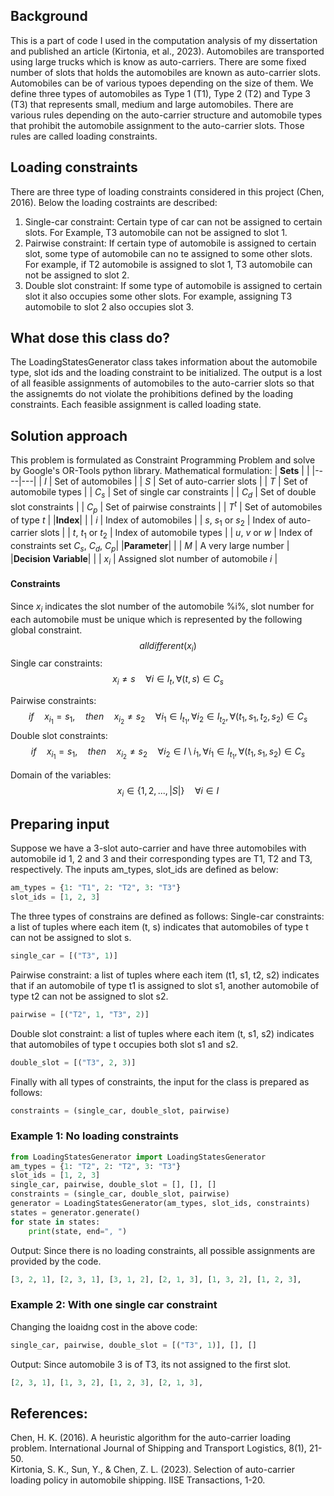 ## Background
This is a part of code I used in the computation analysis of my dissertation and published an article (Kirtonia, et al., 2023).
Automobiles are transported using large trucks which is know as auto-carriers. There are some fixed number of slots that holds the automobiles are known as auto-carrier slots. Automobiles can be of various typoes depending on the size of them. We define three types of automobiles as Type 1 (T1), Type 2 (T2) and Type 3 (T3) that represents small, medium and large automobiles. There are various rules depending on the auto-carrier structure and automobile types that prohibit the automobile assignment to the auto-carrier slots. Those rules are called loading constraints. 
## Loading constraints
There are three type of loading constraints considered in this project (Chen, 2016). Below the loading costraints are described:
1. Single-car constraint: Certain type of car can not be assigned to certain slots. For Example, T3 automobile can not be assigned to slot 1.
2. Pairwise constraint: If certain type of automobile is assigned to certain slot, some type of automobile can no te assigned to some other slots. For example, if T2 automobile is assigned to slot 1, T3 automobile can not be assigned to slot 2.
3. Double slot constraint: If some type of automobile is assigned to certain slot it also occupies some other slots. For example, assigning T3 automobile to slot 2 also occupies slot 3.
## What dose this class do?
The LoadingStatesGenerator class takes information about the automobile type, slot ids and the loading constraint to be initialized. The output is a lost of all feasible assignments of automobiles to the auto-carrier slots so that the assignemts do not violate the prohibitions defined by the loading constraints. Each feasible assignment is called loading state. 

## Solution approach
This problem is formulated as Constraint Programming Problem and solve by Google's OR-Tools python library. 
Mathematical formulation:
| **Sets**    | <!-- -->    |
|----|---|
| $I$  | Set of automobiles  |
| $S$  | Set of auto-carrier slots |
| $T$  | Set of automobile types |
| $C_s$  | Set of single car constraints |
| $C_d$  | Set of double slot constraints |
| $C_p$  | Set of pairwise constraints |
| $T^t$  | Set of automobiles of type $t$ |
|**Index**|<!-- --> |
| $i$  | Index of automobiles |
| $s$, $s_1$ or $s_2$  | Index of auto-carrier slots |
| $t$, $t_1$ or $t_2$  | Index of automobile types |
| $u$, $v$ or $w$  | Index of constraints set $C_s$,  $C_d$, $C_p$|
|**Parameter**|<!-- --> |
| $M$  | A very large number |
|**Decision Variable**|<!-- --> |
| $x_i$  | Assigned slot number of automobile $i$ |

#### Constraints
Since $x_i$ indicates the slot number of the automobile %i%, slot number for each automobile must be unique which is represented by the following global constraint.
$$alldifferent(x_i)$$
Single car constraints: 
$$x_i \neq s \quad \forall i \in I_t, \forall(t, s)\in C_s$$

Pairwise constraints: 
$$if \quad x_{i_1} = s_1, \quad then \quad x_{i_2} \neq s_2 \quad \forall i_1 \in I_{t_1}, \forall i_2 \in I_{t_2}, \forall(t_1, s_1, t_2, s_2)\in C_s$$
Double slot constraints: 
$$if \quad x_{i_1} = s_1, \quad then \quad x_{i_2} \neq s_2 \quad \forall i_2 \in I\setminus i_1, \forall i_1 \in I_{t_1}, \forall(t_1, s_1, s_2)\in C_s$$

Domain of the variables:
$$x_i \in \lbrace 1,2,..., |S| \rbrace \quad \forall i \in I$$

## Preparing input
Suppose we have a 3-slot auto-carrier and have three automobiles with automobile id 1, 2 and 3 and their corresponding types are T1, T2 and T3, respectively. The inputs am_types, slot_ids are defined as below:
```python
am_types = {1: "T1", 2: "T2", 3: "T3"}
slot_ids = [1, 2, 3]
```
The three types of constrains are defined as follows:
Single-car constraints: a list of tuples where each item (t, s) indicates that automobiles of type t can not be assigned to slot s.
```python
single_car = [("T3", 1)]
```
Pairwise constraint: a list of tuples where each item (t1, s1, t2, s2) indicates that if an automobile of type t1 is assigned to slot s1, another automobile of type t2 can not be assigned to slot s2.
```python
pairwise = [("T2", 1, "T3", 2)]
```
Double slot constraint: a list of tuples where each item (t, s1, s2) indicates that automobiles of type t occupies both slot s1 and s2.
```python
double_slot = [("T3", 2, 3)]
```
Finally with all types of constraints, the input for the class is prepared as follows:
```python
constraints = (single_car, double_slot, pairwise)
```
### Example 1: No loading constraints
```python
from LoadingStatesGenerator import LoadingStatesGenerator
am_types = {1: "T2", 2: "T2", 3: "T3"}
slot_ids = [1, 2, 3]
single_car, pairwise, double_slot = [], [], []
constraints = (single_car, double_slot, pairwise)
generator = LoadingStatesGenerator(am_types, slot_ids, constraints)
states = generator.generate()
for state in states:
    print(state, end=", ")
```
Output: Since there is no loading constraints, all possible assignments are provided by the code.
```python
[3, 2, 1], [2, 3, 1], [3, 1, 2], [2, 1, 3], [1, 3, 2], [1, 2, 3],
```
### Example 2: With one single car constraint
Changing the loaidng cost in the above code:
```python
single_car, pairwise, double_slot = [("T3", 1)], [], []
```
Output: Since automobile 3 is of T3, its not assigned to the first slot.
```python
[2, 3, 1], [1, 3, 2], [1, 2, 3], [2, 1, 3],
```
## References:
Chen, H. K. (2016). A heuristic algorithm for the auto-carrier loading problem. International Journal of Shipping and Transport Logistics, 8(1), 21-50. <br />
Kirtonia, S. K., Sun, Y., & Chen, Z. L. (2023). Selection of auto-carrier loading policy in automobile shipping. IISE Transactions, 1-20.
